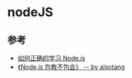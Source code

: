 # nodeJS

## 参考

- [如何正确的学习 Node.js](https://cnodejs.org/topic/5ab3166be7b166bb7b9eccf7)
- [《Node.js 包教不包会》 -- by alsotang](https://github.com/alsotang/node-lessons)
